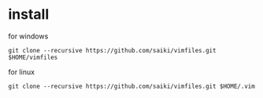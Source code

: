 install
======

for windows
```
git clone --recursive https://github.com/saiki/vimfiles.git $HOME/vimfiles
```
for linux
```
git clone --recursive https://github.com/saiki/vimfiles.git $HOME/.vim
```
